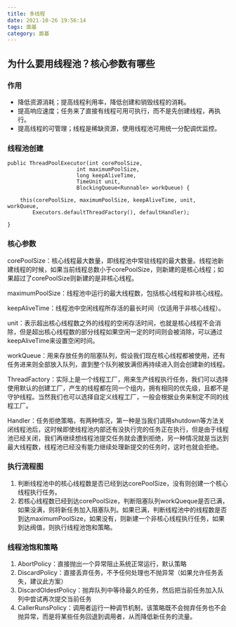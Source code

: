 ```yaml
---
title: 多线程
date: 2021-10-26 19:56:14
tags: 面基
category: 面基
---
```


## 为什么要用线程池？核心参数有哪些

### 作用

- 降低资源消耗；提高线程利用率，降低创建和销毁线程的消耗。
- 提高响应速度；任务来了直接有线程可用可执行，而不是先创建线程，再执行。
- 提高线程的可管理；线程是稀缺资源，使用线程池可用统一分配调优监控。

### 线程池创建

    
    public ThreadPoolExecutor(int corePoolSize,
                          int maximumPoolSize,
                          long keepAliveTime,
                          TimeUnit unit,
                          BlockingQueue<Runnable> workQueue) {

        this(corePoolSize, maximumPoolSize, keepAliveTime, unit, workQueue,
            Executors.defaultThreadFactory(), defaultHandler);

    }


### 核心参数

corePoolSize：核心线程最大数量，即线程池中常驻线程的最大数量。线程池新建线程的时候，如果当前线程总数小于corePoolSize，则新建的是核心线程；如果超过了corePoolSize则新建的是非核心线程。

maximumPoolSize：线程池中运行的最大线程数，包括核心线程和非核心线程。

keepAliveTime：线程池中空闲线程所存活的最长时间（仅适用于非核心线程）。

unit：表示超出核心线程数之外的线程的空闲存活时间，也就是核心线程不会消除，但是超出核心线程数的部分线程如果空闲一定的时间则会被消除，可以通过keepAliveTime来设置空闲时间。

workQueue：用来存放任务的阻塞队列，假设我们现在核心线程都被使用，还有任务进来则全部放入队列，直到整个队列被放满但再持续进入则会创建新的线程。

ThreadFactory：实际上是一个线程工厂，用来生产线程执行任务，我们可以选择使用默认的创建工厂，产生的线程都在同一个组内，拥有相同的优先级，且都不是守护线程。当然我们也可以选择自定义线程工厂，一般会根据业务来制定不同的线程工厂。

Handler：任务拒绝策略，有两种情况，第一种是当我们调用shutdown等方法关闭线程池后，这时候即使线程池内部还有没执行完的任务正在执行，但是由于线程池已经关闭，我们再继续想线程池提交任务就会遭到拒绝，另一种情况就是当达到最大线程数，线程池已经没有能力继续处理新提交的任务时，这时也就会拒绝。

### 执行流程图

1. 判断线程池中的核心线程数是否已经到达corePoolSize，没有则创建一个核心线程执行任务。
2. 若核心线程数已经到达corePoolSize，判断阻塞队列workQueque是否已满，如果没满，则将新任务加入阻塞队列。如果已满，判断线程池中的线程数是否到达maximumPoolSize，如果没有，则新建一个非核心线程执行任务，如果到达阀值，则执行线程池饱和策略。

### 线程池饱和策略

1. AbortPolicy：直接抛出一个异常阻止系统正常运行，默认策略
2. DiscardPolicy：直接丢弃任务，不予任何处理也不抛异常（如果允许任务丢失，建议此方案）
3. DiscardOldestPolicy：抛弃队列中等待最久的任务，然后把当前任务加入队列中尝试再次提交当前任务
4. CallerRunsPolicy：调用者运行一种调节机制，该策略既不会抛弃任务也不会抛异常，而是将某些任务回退到调用者，从而降低新任务的流量。